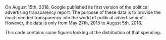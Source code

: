 On August 15th, 2018, Google published its first version of the political advertising transparency report. The purpose of these data is to provide the much needed transparency into the world of political advertisement. However, the data is only from May 27th, 2018 to August 5th, 2018.

This code contains some figures looking at the distribution of that spending.
